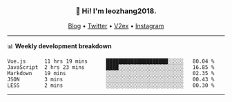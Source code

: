 <h3 align="center">👋 Hi! I'm leozhang2018.</h3>
<p align="center">
  <a href="https://code.leozhang2018.me">Blog</a> •
  <a href="https://twitter.com/leozhang2018">Twitter</a> •
  <a href="https://www.v2ex.com/member/leozhang">V2ex</a> •
  <a href="https://www.instagram.com/leozhanghere">Instagram</a>
</p>

-------

📊 **Weekly development breakdown**
<!--START_SECTION:waka-->
```text
Vue.js      11 hrs 19 mins      ████████████████████░░░░░   80.04 % 
JavaScript  2 hrs 23 mins       ████░░░░░░░░░░░░░░░░░░░░░   16.85 % 
Markdown    19 mins             ░░░░░░░░░░░░░░░░░░░░░░░░░   02.35 % 
JSON        3 mins              ░░░░░░░░░░░░░░░░░░░░░░░░░   00.43 % 
LESS        2 mins              ░░░░░░░░░░░░░░░░░░░░░░░░░   00.30 %
```
<!--END_SECTION:waka-->
-------
